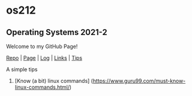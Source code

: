 # os212
## Operating Systems 2021-2
Welcome to my GitHub Page!

[Repo](https://github.com/billyvande/os212) | [Page](https://billyvande.github.io/os212/) | [Log](https://billyvande.github.io/os212/TXT/mylog.txt) |  [Links](https://billyvande.github.io/os212/LINKS/) | [Tips](https://billyvande.github.io/os212/TIPS/)

A simple tips

1. [Know (a bit) linux commands] (https://www.guru99.com/must-know-linux-commands.html/)
